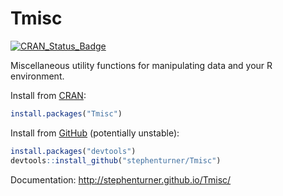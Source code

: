 # Tmisc

[![CRAN_Status_Badge](http://www.r-pkg.org/badges/version/Tmisc)](https://cran.r-project.org/package=Tmisc)

Miscellaneous utility functions for manipulating data and your R environment.

Install from [CRAN](https://cran.r-project.org/package=Tmisc):

```r
install.packages("Tmisc")
```

Install from [GitHub](https://github.com/stephenturner/Tmisc) (potentially unstable):

```r
install.packages("devtools")
devtools::install_github("stephenturner/Tmisc")
```

Documentation: <http://stephenturner.github.io/Tmisc/>
